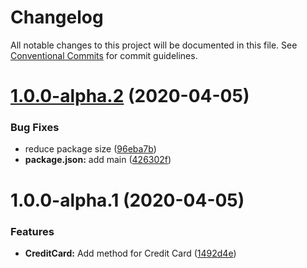# Changelog

All notable changes to this project will be documented in this file. See
[Conventional Commits](https://conventionalcommits.org) for commit guidelines.

# [1.0.0-alpha.2](https://github.com/bjerkio/swedbank-pay-js/compare/v1.0.0-alpha.1...v1.0.0-alpha.2) (2020-04-05)


### Bug Fixes

* reduce package size ([96eba7b](https://github.com/bjerkio/swedbank-pay-js/commit/96eba7bc41757aa7040275f192c899c2a2c2b49f))
* **package.json:** add main ([426302f](https://github.com/bjerkio/swedbank-pay-js/commit/426302ffed1fa1006be28bef4195a50a0cd51702))

# 1.0.0-alpha.1 (2020-04-05)


### Features

* **CreditCard:** Add method for Credit Card ([1492d4e](https://github.com/bjerkio/swedbank-pay-js/commit/1492d4e97ce74442eb3213a824d1e0ac535d61b3))
